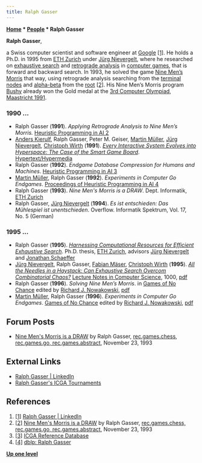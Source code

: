 ```yaml
---
title: Ralph Gasser
---
```

**[Home](Home "Home") \* [People](People "People") \* Ralph Gasser**


**Ralph Gasser**,  

a Swiss computer scientist and software engineer at [Google](index.php?title=Google&action=edit&redlink=1 "Google (page does not exist)") <a id="cite-note-1" href="#cite-ref-1">[1]</a>. He holds a Ph.D. in 1995 from [ETH Zurich](ETH_Zurich "ETH Zurich") under [Jürg Nievergelt](J%C3%BCrg_Nievergelt "Jürg Nievergelt"), where he researched on [exhaustive search](Search "Search") and [retrograde analysis](Retrograde_Analysis "Retrograde Analysis") in [computer games](Games "Games"), that is forward and backward search. In 1993, he solved the game [Nine Men’s Morris](Nine_Men%E2%80%99s_Morris "Nine Men’s Morris") that way, using retrograde analysis searching from the [terminal nodes](Terminal_Node "Terminal Node") and [alpha-beta](Alpha-Beta "Alpha-Beta") from the [root](Root "Root") <a id="cite-note-2" href="#cite-ref-2">[2]</a>. His Nine Men’s Morris program [Bushy](https://www.game-ai-forum.org/icga-tournaments/program.php?id=441) already won the Gold medal at the [3rd Computer Olympiad, Maastricht 1991](3rd_Computer_Olympiad#NineMensMorris "3rd Computer Olympiad"). 



### 1990 ...


* Ralph Gasser (**1991**). *Applying Retrograde Analysis to Nine Men’s Morris.* [Heuristic Programming in AI 2](2nd_Computer_Olympiad#Workshop "2nd Computer Olympiad")
* [Anders Kierulf](Anders_Kierulf "Anders Kierulf"), Ralph Gasser, Peter M. Geiser, [Martin Müller](Martin_M%C3%BCller "Martin Müller"), [Jürg Nievergelt](J%C3%BCrg_Nievergelt "Jürg Nievergelt"), [Christoph Wirth](Christoph_Wirth "Christoph Wirth") (**1991**). *[Every Interactive System Evolves into Hyperspace: The Case of the Smart Game Board](https://link.springer.com/chapter/10.1007/978-3-642-76698-5_16)*. [Hypertext/Hypermedia](https://dblp.uni-trier.de/db/conf/him/him1991.html)
* Ralph Gasser (**1992**). *Endgame Database Compression for Humans and Machines*. [Heuristic Programming in AI 3](3rd_Computer_Olympiad#Workshop "3rd Computer Olympiad")
* [Martin Müller](Martin_M%C3%BCller "Martin Müller"), Ralph Gasser (**1992**). *Experiments in Computer Go Endgames*. [Proceedings of Heuristic Programming in AI 4](4th_Computer_Olympiad#Workshop "4th Computer Olympiad")
* Ralph Gasser (**1993**). *Nine Men's Morris is a DRAW*. Dept. Informatik, [ETH Zurich](ETH_Zurich "ETH Zurich")
* Ralph Gasser, [Jürg Nievergelt](J%C3%BCrg_Nievergelt "Jürg Nievergelt") (**1994**). *Es ist entschieden: Das Mühlespiel ist unentschieden*. Overflow. Informatik Spektrum, Vol. 17, No. 5 (German)


### 1995 ...


* Ralph Gasser (**1995**). *[Harnessing Computational Resources for Efficient Exhaustive Search](https://www.research-collection.ethz.ch/handle/20.500.11850/141973)*. Ph.D. thesis, [ETH Zurich](ETH_Zurich "ETH Zurich"), advisors [Jürg Nievergelt](J%C3%BCrg_Nievergelt "Jürg Nievergelt") and [Jonathan Schaeffer](Jonathan_Schaeffer "Jonathan Schaeffer")
* [Jürg Nievergelt](J%C3%BCrg_Nievergelt "Jürg Nievergelt"), Ralph Gasser, [Fabian Mäser](Fabian_M%C3%A4ser "Fabian Mäser"), [Christoph Wirth](Christoph_Wirth "Christoph Wirth") (**1995**). *[All the Needles in a Haystack: Can Exhaustive Search Overcom Combinatorial Chaos?](https://link.springer.com/chapter/10.1007/BFb0015248)* [Lecture Notes in Computer Science](https://en.wikipedia.org/wiki/Lecture_Notes_in_Computer_Science), 1000, [pdf](http://www.cis.umassd.edu/~ivalova/Spring08/cis412/Old/NH-ESOCC.PDF)
* Ralph Gasser (**1996**). *Solving Nine Men’s Morris*. in [Games of No Chance](http://library.msri.org/books/Book29/index.html) edited by [Richard J. Nowakowski](Richard_J._Nowakowski "Richard J. Nowakowski"), [pdf](http://www.msri.org/publications/books/Book29/files/gasser.pdf)
* [Martin Müller](Martin_M%C3%BCller "Martin Müller"), Ralph Gasser (**1996**). *Experiments in Computer Go Endgames*. [Games of No Chance](http://library.msri.org/books/Book29/index.html) edited by [Richard J. Nowakowski](Richard_J._Nowakowski "Richard J. Nowakowski"), [pdf](http://library.msri.org/books/Book29/files/muller.pdf)


## Forum Posts


* [Nine Men's Morris is a DRAW](http://www.ics.uci.edu/~eppstein/cgt/morris.html) by Ralph Gasser, [rec.games.chess, rec.games.go, rec.games.abstract](Computer_Chess_Forums "Computer Chess Forums"), November 23, 1993


## External Links


* [Ralph Gasser | LinkedIn](https://www.linkedin.com/in/ralphgasser)
* [Ralph Gasser's ICGA Tournaments](https://www.game-ai-forum.org/icga-tournaments/person.php?id=365)


## References


1. <a id="cite-ref-1" href="#cite-note-1">[1]</a> [Ralph Gasser | LinkedIn](https://www.linkedin.com/in/ralphgasser)
2. <a id="cite-ref-2" href="#cite-note-2">[2]</a> [Nine Men's Morris is a DRAW](http://www.ics.uci.edu/~eppstein/cgt/morris.html) by Ralph Gasser, [rec.games.chess, rec.games.go, rec.games.abstract](Computer_Chess_Forums "Computer Chess Forums"), November 23, 1993
3. <a id="cite-ref-3" href="#cite-note-3">[3]</a> [ICGA Reference Database](ICGA_Journal#RefDB "ICGA Journal")
4. <a id="cite-ref-4" href="#cite-note-4">[4]</a> [dblp: Ralph Gasser](https://dblp.uni-trier.de/pers/hd/g/Gasser:Ralph)

**[Up one level](People "People")**







 
